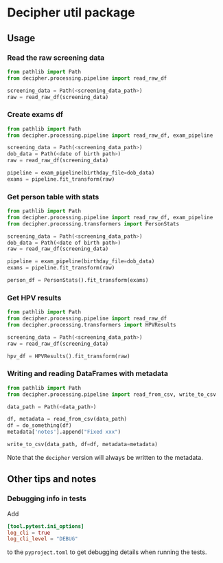 # Decipher util package

## Usage

### Read the raw screening data

```python
from pathlib import Path
from decipher.processing.pipeline import read_raw_df

screening_data = Path(<screening_data_path>)
raw = read_raw_df(screening_data)
```

### Create exams df

```python
from pathlib import Path
from decipher.processing.pipeline import read_raw_df, exam_pipeline

screening_data = Path(<screening_data_path>)
dob_data = Path(<date of birth path>)
raw = read_raw_df(screening_data)

pipeline = exam_pipeline(birthday_file=dob_data)
exams = pipeline.fit_transform(raw)
```

### Get person table with stats

```python
from pathlib import Path
from decipher.processing.pipeline import read_raw_df, exam_pipeline
from decipher.processing.transformers import PersonStats

screening_data = Path(<screening_data_path>)
dob_data = Path(<date of birth path>)
raw = read_raw_df(screening_data)

pipeline = exam_pipeline(birthday_file=dob_data)
exams = pipeline.fit_transform(raw)

person_df = PersonStats().fit_transform(exams)
```

### Get HPV results

```python
from pathlib import Path
from decipher.processing.pipeline import read_raw_df
from decipher.processing.transformers import HPVResults

screening_data = Path(<screening_data_path>)
raw = read_raw_df(screening_data)

hpv_df = HPVResults().fit_transform(raw)
```

### Writing and reading DataFrames with metadata

```python
from pathlib import Path
from decipher.processing.pipeline import read_from_csv, write_to_csv

data_path = Path(<data_path>)

df, metadata = read_from_csv(data_path)
df = do_something(df)
metadata['notes'].append("Fixed xxx")

write_to_csv(data_path, df=df, metadata=metadata)
```
Note that the `decipher` version will always be written to the metadata.

## Other tips and notes

### Debugging info in tests

Add
```toml
[tool.pytest.ini_options]
log_cli = true
log_cli_level = "DEBUG"
```
to the `pyproject.toml` to get debugging details when running the tests.
